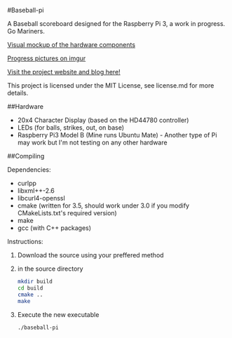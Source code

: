 #Baseball-pi

A Baseball scoreboard designed for the Raspberry Pi 3, a work in progress.  Go Mariners.

[Visual mockup of the hardware components](https://goldman60.github.io/baseball-pi/images/Visual%20Mockup.svg)

[Progress pictures on imgur](http://imgur.com/a/cskun)

[Visit the project website and blog here!](https://goldman60.github.io/baseball-pi/)

This project is licensed under the MIT License, see license.md for more details.

##Hardware
* 20x4 Character Display (based on the HD44780 controller)
* LEDs (for balls, strikes, out, on base)
* Raspberry Pi3 Model B (Mine runs Ubuntu Mate) - Another type of Pi may work but I'm not testing on any other hardware


##Compiling

Dependencies:
* curlpp
* libxml++-2.6
* libcurl4-openssl
* cmake (written for 3.5, should work under 3.0 if you modify CMakeLists.txt's required version)
* make
* gcc (with C++ packages)

Instructions:

1. Download the source using your preffered method
2. in the source directory

    ```bash
    mkdir build
    cd build
    cmake ..
    make
    ```

3. Execute the new executable

    ```bash
    ./baseball-pi
    ```
